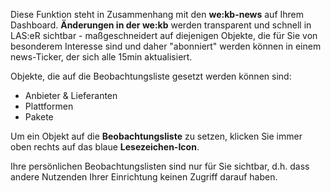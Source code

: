 Diese Funktion steht in Zusammenhang mit den **we:kb-news** auf Ihrem Dashboard. **Änderungen in der we:kb** werden transparent und schnell in LAS:eR sichtbar - 
maßgeschneidert auf diejenigen Objekte, die für Sie von besonderem Interesse sind und daher "abonniert" werden können in einem news-Ticker, der sich alle 15min aktualisiert.

Objekte, die auf die Beobachtungsliste gesetzt werden können sind:

- Anbieter & Lieferanten
- Plattformen
- Pakete

Um ein Objekt auf die **Beobachtungsliste** zu setzen, klicken Sie immer oben rechts auf das blaue **Lesezeichen-Icon**.

Ihre persönlichen Beobachtungslisten sind nur für Sie sichtbar, d.h. dass andere Nutzenden Ihrer Einrichtung keinen Zugriff darauf haben. 
